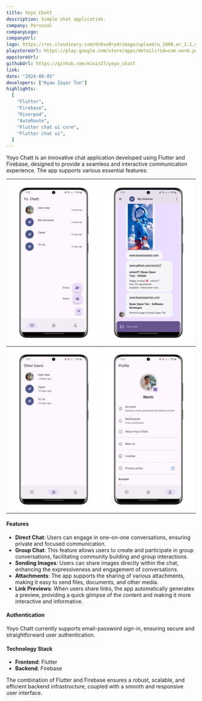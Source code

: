 ```yaml
---
title: Yoyo Chatt
description: Simple chat application.
company: Personal
companyLogo:
companyUrl:
logo: https://res.cloudinary.com/ds6vu9ry4/image/upload/w_1000,ar_1:1,c_fill,g_auto,e_art:hokusai/v1722995657/projects/14_gsgiwh.png
playstoreUrl: https://play.google.com/store/apps/details?id=com.norm.yoyo_chatt
appstoreUrl:
githubUrl: https://github.com/mixin27/yoyo_chatt
link:
date: "2024-08-05"
developers: ["Kyaw Zayar Tun"]
highlights:
  [
    "Flutter",
    "Firebase",
    "Riverpod",
    "AutoRoute",
    "Flutter chat ui core",
    "Flutter chat ui",
  ]
---
```


Yoyo Chatt is an innovative chat application developed using Flutter and Firebase, designed to provide a seamless and interactive communication experience. The app supports various essential features:

| ![chat_list_page](images/yoyo_chatt/chat_list_page.PNG) | ![chat_page](images/yoyo_chatt/chat_page.PNG)       |
| ------------------------------------------------------- | --------------------------------------------------- |
| ![users_page](images/yoyo_chatt/users_page.PNG)         | ![profile_page](images/yoyo_chatt/profile_page.PNG) |

#### Features

- **Direct Chat**: Users can engage in one-on-one conversations, ensuring private and focused communication.
- **Group Chat**: This feature allows users to create and participate in group conversations, facilitating community building and group interactions.
- **Sending Images**: Users can share images directly within the chat, enhancing the expressiveness and engagement of conversations.
- **Attachments**: The app supports the sharing of various attachments, making it easy to send files, documents, and other media.
- **Link Previews**: When users share links, the app automatically generates a preview, providing a quick glimpse of the content and making it more interactive and informative.

#### Authentication

Yoyo Chatt currently supports email-password sign-in, ensuring secure and straightforward user authentication.

#### Technology Stack

- **Frontend**: Flutter
- **Backend**: Firebase

The combination of Flutter and Firebase ensures a robust, scalable, and efficient backend infrastructure, coupled with a smooth and responsive user interface.
